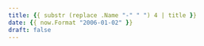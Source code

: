 ```yaml
---
title: {{ substr (replace .Name "-" " ") 4 | title }}
date: {{ now.Format "2006-01-02" }}
draft: false
---
```

